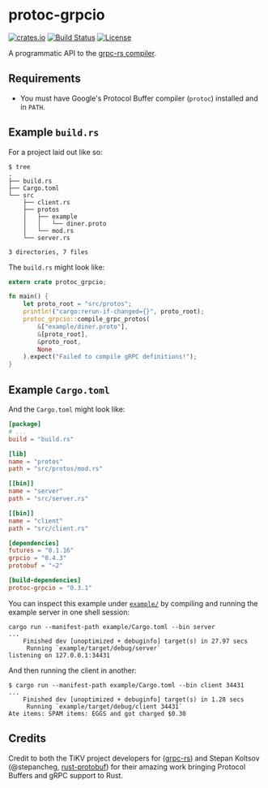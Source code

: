 # protoc-grpcio
[![crates.io](https://img.shields.io/crates/v/protoc-grpcio.svg)](https://crates.io/crates/protoc-grpcio)
[![Build Status](https://travis-ci.org/mtp401/protoc-grpcio.svg?branch=master)](https://travis-ci.org/mtp401/protoc-grpcio)
[![License](https://img.shields.io/crates/l/protoc-grpcio.svg)](https://github.com/mtp401/protoc-grpcio/blob/master/LICENSE)

A programmatic API to the
[grpc-rs compiler](https://github.com/pingcap/grpc-rs).

## Requirements

- You must have Google's Protocol Buffer compiler (`protoc`) installed and in
  `PATH`.

## Example `build.rs`

For a project laid out like so:
```
$ tree
.
├── build.rs
├── Cargo.toml
└── src
    ├── client.rs
    ├── protos
    │   ├── example
    │   │   └── diner.proto
    │   └── mod.rs
    └── server.rs

3 directories, 7 files
```

The `build.rs` might look like:
```rust
extern crate protoc_grpcio;

fn main() {
    let proto_root = "src/protos";
    println!("cargo:rerun-if-changed={}", proto_root);
    protoc_grpcio::compile_grpc_protos(
        &["example/diner.proto"],
        &[proto_root],
        &proto_root,
        None
    ).expect("Failed to compile gRPC definitions!");
}
```

## Example `Cargo.toml`

And the `Cargo.toml` might look like:
```toml
[package]
# ...
build = "build.rs"

[lib]
name = "protos"
path = "src/protos/mod.rs"

[[bin]]
name = "server"
path = "src/server.rs"

[[bin]]
name = "client"
path = "src/client.rs"

[dependencies]
futures = "0.1.16"
grpcio = "0.4.3"
protobuf = "~2"

[build-dependencies]
protoc-grpcio = "0.3.1"
```

You can inspect this example under [`example/`](example) by compiling and running the example
server in one shell session:
```
cargo run --manifest-path example/Cargo.toml --bin server
...
    Finished dev [unoptimized + debuginfo] target(s) in 27.97 secs
     Running `example/target/debug/server`
listening on 127.0.0.1:34431
```

And then running the client in another:
```
$ cargo run --manifest-path example/Cargo.toml --bin client 34431
...
    Finished dev [unoptimized + debuginfo] target(s) in 1.28 secs
     Running `example/target/debug/client 34431`
Ate items: SPAM items: EGGS and got charged $0.30
```

## Credits

Credit to both the TiKV project developers for
([grpc-rs](https://github.com/pingcap/grpc-rs)) and Stepan Koltsov
(@stepancheg, [rust-protobuf](https://github.com/stepancheg/rust-protobuf))
for their amazing work bringing Protocol Buffers and gRPC support to Rust.
